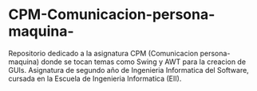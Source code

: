 # CPM-Comunicacion-persona-maquina-
Repositorio dedicado a la asignatura CPM (Comunicacion persona-maquina) donde se tocan temas como Swing y AWT para la creacion de GUIs. Asignatura de segundo año de Ingenieria Informatica del Software, cursada en la Escuela de Ingenieria Informatica (EII).
